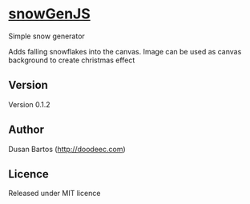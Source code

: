 # [snowGenJS](http://doodeec.com)

Simple snow generator

Adds falling snowflakes into the canvas. Image can be used as canvas background to create christmas effect

## Version

Version 0.1.2

## Author

Dusan Bartos (http://doodeec.com)

## Licence

Released under MIT licence

